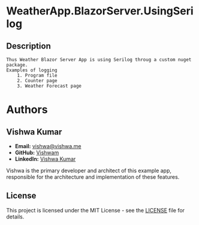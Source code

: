 # WeatherApp.BlazorServer.UsingSerilog

## Description

    Thus Weather Blazor Server App is using Serilog throug a custom nuget package. 
    Examples of logging
 	    1. Program file
        2. Counter page
        3. Weather Forecast page

# Authors

## Vishwa Kumar
- **Email:** vishwa@vishwa.me
- **GitHub:** [Vishwam](https://github.com/vishwamkumar)
- **LinkedIn:** [Vishwa Kumar](https://www.linkedin.com/in/vishwamohan)

Vishwa is the primary developer and architect of this example app, responsible for the architecture and implementation of these features.

## License
This project is licensed under the MIT License - see the [LICENSE](LICENSE) file for details.